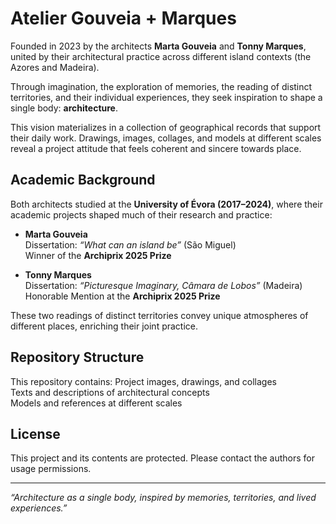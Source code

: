 # Atelier Gouveia + Marques

Founded in 2023 by the architects **Marta Gouveia** and **Tonny Marques**, united by their architectural practice across different island contexts (the Azores and Madeira).  

Through imagination, the exploration of memories, the reading of distinct territories, and their individual experiences, they seek inspiration to shape a single body: **architecture**.  

This vision materializes in a collection of geographical records that support their daily work. Drawings, images, collages, and models at different scales reveal a project attitude that feels coherent and sincere towards place.

## Academic Background
Both architects studied at the **University of Évora (2017–2024)**, where their academic projects shaped much of their research and practice:

- **Marta Gouveia**  
  Dissertation: *“What can an island be”* (São Miguel)  
  Winner of the **Archiprix 2025 Prize**

- **Tonny Marques**  
  Dissertation: *“Picturesque Imaginary, Câmara de Lobos”* (Madeira)  
  Honorable Mention at the **Archiprix 2025 Prize**

These two readings of distinct territories convey unique atmospheres of different places, enriching their joint practice.

## Repository Structure
This repository contains:
Project images, drawings, and collages  
Texts and descriptions of architectural concepts  
Models and references at different scales  

## License
This project and its contents are protected. Please contact the authors for usage permissions.

---

*“Architecture as a single body, inspired by memories, territories, and lived experiences.”*  
